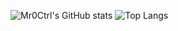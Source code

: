 ![Mr0Ctrl's GitHub stats](https://github-readme-stats.vercel.app/api?username=mr0ctrl&show_icons=true&theme=dark)
![Top Langs](https://github-readme-stats.vercel.app/api/top-langs/?username=mr0ctrl&layout=compact&theme=dark&card_width=300)
<!--
**Mr0Ctrl/Mr0Ctrl** is a ✨ _special_ ✨ repository because its `README.md` (this file) appears on your GitHub profile.

Here are some ideas to get you started:

- 🔭 I’m currently working on ...
- 🌱 I’m currently learning ...
- 👯 I’m looking to collaborate on ...
- 🤔 I’m looking for help with ...
- 💬 Ask me about ...
- 📫 How to reach me: ...
- 😄 Pronouns: ...
- ⚡ Fun fact: ...
-->
